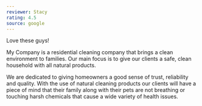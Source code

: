 ```yaml
---
reviewer: Stacy
rating: 4.5
source: google
---
```


Love these guys!

My Company is a residential cleaning company that brings a clean environment to families. Our main focus is to give our clients a safe, clean household with all natural products.

We are dedicated to giving homeowners a good sense of trust, reliability and quality. With the use of natural cleaning products our clients will have a piece of mind that their family along with their pets are not breathing or touching harsh chemicals that cause a wide variety of health issues.